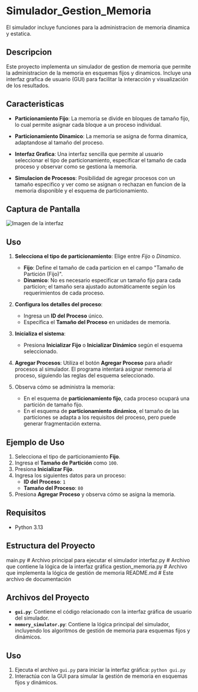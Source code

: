 
# Simulador_Gestion_Memoria
  El simulador incluye funciones para la administracion de memoria dinamica
 y estatica.



## Descripcion
Este proyecto implementa un simulador de gestion de memoria que permite la administracion de la memoria en esquemas fijos y dinamicos. Incluye una interfaz grafica de usuario (GUI) para facilitar la interacción y visualización de los resultados.


## Caracteristicas

- **Particionamiento Fijo**: La memoria se divide en bloques de tamaño fijo, lo cual permite asignar cada bloque a un proceso individual.

- **Particionamiento Dinamico**: La memoria se asigna de forma dinamica, adaptandose al tamaño del proceso.

- **Interfaz Grafica**: Una interfaz sencilla que permite al usuario seleccionar el tipo de particionamiento, especificar el tamaño de cada proceso y observar como se gestiona la memoria.

- **Simulacion de Procesos**: Posibilidad de agregar procesos con un tamaño especifico y ver como se asignan o rechazan en funcion de la memoria disponible y el esquema de particionamiento.


## Captura de Pantalla


![Imagen de la interfaz](image.png)

## Uso

1. **Selecciona el tipo de particionamiento**: Elige entre *Fijo* o *Dinamico*.
   - **Fijo**: Define el tamaño de cada particion en el campo "Tamaño de Partición (Fijo)".
   - **Dinamico**: No es necesario especificar un tamaño fijo para cada particion; el tamaño sera ajustado automáticamente según los requerimientos de cada proceso.

2. **Configura los detalles del proceso**:
   - Ingresa un **ID del Proceso** único.
   - Especifica el **Tamaño del Proceso** en unidades de memoria.

3. **Inicializa el sistema**:
   - Presiona **Inicializar Fijo** o **Inicializar Dinámico** según el esquema seleccionado.

4. **Agregar Procesos**: Utiliza el botón **Agregar Proceso** para añadir procesos al simulador. El programa intentará asignar memoria al proceso, siguiendo las reglas del esquema seleccionado.

5. Observa cómo se administra la memoria:
   - En el esquema de **particionamiento fijo**, cada proceso ocupará una partición de tamaño fijo.
   - En el esquema de **particionamiento dinámico**, el tamaño de las particiones se adapta a los requisitos del proceso, pero puede generar fragmentación externa.

## Ejemplo de Uso

1. Selecciona el tipo de particionamiento **Fijo**.
2. Ingresa el **Tamaño de Partición** como `100`.
3. Presiona **Inicializar Fijo**.
4. Ingresa los siguientes datos para un proceso:
   - **ID del Proceso**: `1`
   - **Tamaño del Proceso**: `80`
5. Presiona **Agregar Proceso** y observa cómo se asigna la memoria.


## Requisitos

- Python 3.13


## Estructura del Proyecto


main.py               # Archivo principal para ejecutar el simulador
interfaz.py           # Archivo que contiene la lógica de la interfaz gráfica
gestion_memoria.py    # Archivo que implementa la lógica de gestión de memoria
README.md             # Este archivo de documentación




## Archivos del Proyecto
- **`gui.py`**: Contiene el código relacionado con la interfaz gráfica de usuario del simulador.
- **`memory_simulator.py`**: Contiene la lógica principal del simulador, incluyendo los algoritmos de gestión de memoria para esquemas fijos y dinámicos.




## Uso
1. Ejecuta el archivo `gui.py` para iniciar la interfaz gráfica: `python gui.py`
2. Interactúa con la GUI para simular la gestión de memoria en esquemas fijos y dinámicos.


